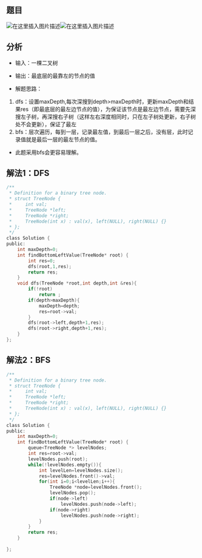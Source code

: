 ﻿## 题目
 
![在这里插入图片描述](https://img-blog.csdnimg.cn/20190902211613527.png?x-oss-process=image/watermark,type_ZmFuZ3poZW5naGVpdGk,shadow_10,text_aHR0cHM6Ly9ibG9nLmNzZG4ubmV0L3dlaXhpbl80Mjg4NjgxNw==,size_16,color_FFFFFF,t_70)![在这里插入图片描述](https://img-blog.csdnimg.cn/20190902211640377.png?x-oss-process=image/watermark,type_ZmFuZ3poZW5naGVpdGk,shadow_10,text_aHR0cHM6Ly9ibG9nLmNzZG4ubmV0L3dlaXhpbl80Mjg4NjgxNw==,size_16,color_FFFFFF,t_70)
## 分析
- 输入：一棵二叉树
- 输出：最底层的最靠左的节点的值

- 解题思路：
1. dfs：设置maxDepth,每次深搜到depth>maxDepth时，更新maxDepth和结果res（即最底层的最左边节点的值），为保证该节点是最左边节点，需要先深搜左子树，再深搜右子树（这样左右深度相同时，只在左子树处更新，右子树处不会更新），保证了最左
2. bfs：层次遍历，每到一层，记录最左值，到最后一层之后，没有层，此时记录值就是最后一层的最左节点的值。

- 此题采用bfs会更容易理解。

## 解法1：DFS
```c
/**
 * Definition for a binary tree node.
 * struct TreeNode {
 *     int val;
 *     TreeNode *left;
 *     TreeNode *right;
 *     TreeNode(int x) : val(x), left(NULL), right(NULL) {}
 * };
 */
class Solution {
public:
    int maxDepth=0;
    int findBottomLeftValue(TreeNode* root) {
        int res=0;
        dfs(root,1,res);
        return res;
    }
    void dfs(TreeNode *root,int depth,int &res){
        if(!root)
            return ;
        if(depth>maxDepth){
            maxDepth=depth;
            res=root->val;
        }
        dfs(root->left,depth+1,res);
        dfs(root->right,depth+1,res);
    }
};
```

## 解法2：BFS
```c
/**
 * Definition for a binary tree node.
 * struct TreeNode {
 *     int val;
 *     TreeNode *left;
 *     TreeNode *right;
 *     TreeNode(int x) : val(x), left(NULL), right(NULL) {}
 * };
 */
class Solution {
public:
    int maxDepth=0;
    int findBottomLeftValue(TreeNode* root) {
        queue<TreeNode *> levelNodes;
        int res=root->val;
        levelNodes.push(root);
        while(!levelNodes.empty()){
            int levelLen=levelNodes.size();
            res=levelNodes.front()->val;
            for(int i=0;i<levelLen;i++){
                TreeNode *node=levelNodes.front();
                levelNodes.pop();
                if(node->left)
                    levelNodes.push(node->left);
                if(node->right)
                    levelNodes.push(node->right);
            }
        }
        return res;
    }
   
};
```
